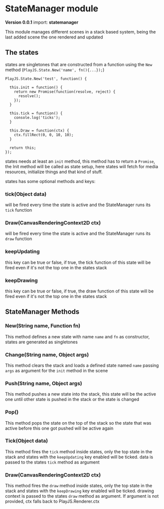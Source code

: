 # StateManager module

**Version 0.0.1**
import: **statemanager**

This module manages different scenes in a stack based system, being the last added scene the one rendered and updated

## The states

states are singletones that are constructed from a function using the `New` method (`PlayJS.State.New('name', fn(){...});`)

```
PlayJS.State.New('test', function() {

  this.init = function() {
    return new Promise(function(resolve, reject) {
      resolve();
    });
  }

  this.tick = function() {
    console.log('ticks');
  }

  this.Draw = function(ctx) {
    ctx.fillRect(0, 0, 10, 10);
  }

  return this;
});
```

states needs at least an `init` method, this method has to return a `Promise`, the Init method will be called as state setup, here states will fetch for media resources, initialize things and that kind of stuff.

states has some optional methods and keys:

### tick(Object data)

will be fired every time the state is active and the StateManager runs its `tick` function

### Draw(CanvasRenderingContext2D ctx)

will be fired every time the state is active and the StateManager runs its `draw` function

### keepUpdating <Boolean>

this key can be true or false, if true, the tick function of this state will be fired even if it's not the top one in the states stack

### keepDrawing <Boolean>

this key can be true or false, if true, the draw function of this state will be fired even if it's not the top one in the states stack



## StateManager Methods

### New(String name, Function fn)

This method defines a new state with name `name` and `fn` as constructor, states are generated as singletones

### Change(String name, Object args)

This method clears the stack and loads a defined state named `name` passing `args` as argument for the `init` method in the scene

### Push(String name, Object args)

This method pushes a new state into the stack, this state will be the active one until other state is pushed in the stack or the state is changed

### Pop()

This method pops the state on the top of the stack so the state that was active before this one got pushed will be active again

### Tick(Object data)

This method fires the `tick` method inside states, only the top state in the stack and states with the `keepUpdating` key enabled will be ticked. data is passed to the states `tick` method as argument

### Draw(CanvasRenderingContext2D ctx)

This method fires the `draw` method inside states, only the top state in the stack and states with the `keepDrawing` key enabled will be ticked. drawing context is passed to the states `draw` method as argument.
If argument is not provided, ctx falls back to PlayJS.Renderer.ctx


